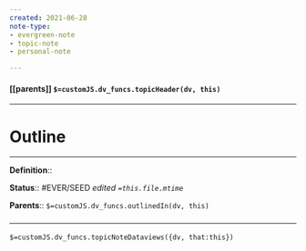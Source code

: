 ```yaml
---
created: 2021-06-28
note-type: 
- evergreen-note
- topic-note
- personal-note

---
```


#### [[parents]] `$=customJS.dv_funcs.topicHeader(dv, this)`



---
# Outline


---

**Definition**::

**Status**:: #EVER/SEED
*edited `=this.file.mtime`*

**Parents**:: 
`$=customJS.dv_funcs.outlinedIn(dv, this)`
	


### <hr class="dataviews"/>
`$=customJS.dv_funcs.topicNoteDataviews({dv, that:this})`